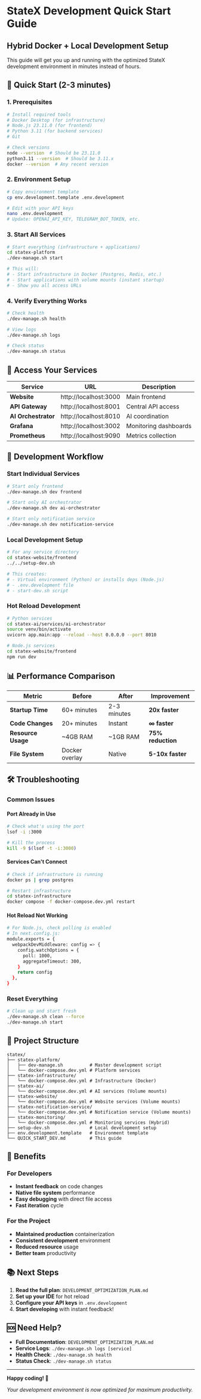 # StateX Development Quick Start Guide
## Hybrid Docker + Local Development Setup

This guide will get you up and running with the optimized StateX development environment in minutes instead of hours.

## 🚀 Quick Start (2-3 minutes)

### 1. Prerequisites
```bash
# Install required tools
# Docker Desktop (for infrastructure)
# Node.js 23.11.0 (for frontend)
# Python 3.11 (for backend services)
# Git

# Check versions
node --version  # Should be 23.11.0
python3.11 --version  # Should be 3.11.x
docker --version  # Any recent version
```

### 2. Environment Setup
```bash
# Copy environment template
cp env.development.template .env.development

# Edit with your API keys
nano .env.development
# Update: OPENAI_API_KEY, TELEGRAM_BOT_TOKEN, etc.
```

### 3. Start All Services
```bash
# Start everything (infrastructure + applications)
cd statex-platform
./dev-manage.sh start

# This will:
# - Start infrastructure in Docker (Postgres, Redis, etc.)
# - Start applications with volume mounts (instant startup)
# - Show you all access URLs
```

### 4. Verify Everything Works
```bash
# Check health
./dev-manage.sh health

# View logs
./dev-manage.sh logs

# Check status
./dev-manage.sh status
```

## 🎯 Access Your Services

| Service | URL | Description |
|---------|-----|-------------|
| **Website** | http://localhost:3000 | Main frontend |
| **API Gateway** | http://localhost:8001 | Central API access |
| **AI Orchestrator** | http://localhost:8010 | AI coordination |
| **Grafana** | http://localhost:3002 | Monitoring dashboards |
| **Prometheus** | http://localhost:9090 | Metrics collection |

## 🔧 Development Workflow

### Start Individual Services
```bash
# Start only frontend
./dev-manage.sh dev frontend

# Start only AI orchestrator
./dev-manage.sh dev ai-orchestrator

# Start only notification service
./dev-manage.sh dev notification-service
```

### Local Development Setup
```bash
# For any service directory
cd statex-website/frontend
../../setup-dev.sh

# This creates:
# - Virtual environment (Python) or installs deps (Node.js)
# - .env.development file
# - start-dev.sh script
```

### Hot Reload Development
```bash
# Python services
cd statex-ai/services/ai-orchestrator
source venv/bin/activate
uvicorn app.main:app --reload --host 0.0.0.0 --port 8010

# Node.js services
cd statex-website/frontend
npm run dev
```

## 📊 Performance Comparison

| Metric | Before | After | Improvement |
|--------|--------|-------|-------------|
| **Startup Time** | 60+ minutes | 2-3 minutes | **20x faster** |
| **Code Changes** | 20+ minutes | Instant | **∞ faster** |
| **Resource Usage** | ~4GB RAM | ~1GB RAM | **75% reduction** |
| **File System** | Docker overlay | Native | **5-10x faster** |

## 🛠️ Troubleshooting

### Common Issues

#### Port Already in Use
```bash
# Check what's using the port
lsof -i :3000

# Kill the process
kill -9 $(lsof -t -i:3000)
```

#### Services Can't Connect
```bash
# Check if infrastructure is running
docker ps | grep postgres

# Restart infrastructure
cd statex-infrastructure
docker compose -f docker-compose.dev.yml restart
```

#### Hot Reload Not Working
```bash
# For Node.js, check polling is enabled
# In next.config.js:
module.exports = {
  webpackDevMiddleware: config => {
    config.watchOptions = {
      poll: 1000,
      aggregateTimeout: 300,
    }
    return config
  },
}
```

### Reset Everything
```bash
# Clean up and start fresh
./dev-manage.sh clean --force
./dev-manage.sh start
```

## 📁 Project Structure

```
statex/
├── statex-platform/
│   ├── dev-manage.sh          # Master development script
│   └── docker-compose.dev.yml # Platform services
├── statex-infrastructure/
│   └── docker-compose.dev.yml # Infrastructure (Docker)
├── statex-ai/
│   └── docker-compose.dev.yml # AI services (Volume mounts)
├── statex-website/
│   └── docker-compose.dev.yml # Website services (Volume mounts)
├── statex-notification-service/
│   └── docker-compose.dev.yml # Notification service (Volume mounts)
├── statex-monitoring/
│   └── docker-compose.dev.yml # Monitoring services (Hybrid)
├── setup-dev.sh               # Local development setup
├── env.development.template   # Environment template
└── QUICK_START_DEV.md         # This guide
```

## 🎉 Benefits

### For Developers
- **Instant feedback** on code changes
- **Native file system** performance
- **Easy debugging** with direct file access
- **Fast iteration** cycle

### For the Project
- **Maintained production** containerization
- **Consistent development** environment
- **Reduced resource** usage
- **Better team** productivity

## 📚 Next Steps

1. **Read the full plan**: `DEVELOPMENT_OPTIMIZATION_PLAN.md`
2. **Set up your IDE** for hot reload
3. **Configure your API keys** in `.env.development`
4. **Start developing** with instant feedback!

## 🆘 Need Help?

- **Full Documentation**: `DEVELOPMENT_OPTIMIZATION_PLAN.md`
- **Service Logs**: `./dev-manage.sh logs [service]`
- **Health Check**: `./dev-manage.sh health`
- **Status Check**: `./dev-manage.sh status`

---

**Happy coding! 🚀**

*Your development environment is now optimized for maximum productivity.*

